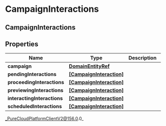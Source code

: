 # CampaignInteractions

## CampaignInteractions

## Properties

|Name | Type | Description | Notes|
|------------ | ------------- | ------------- | -------------|
| **campaign** | [**DomainEntityRef**](DomainEntityRef) |  | [optional] |
| **pendingInteractions** | [**[CampaignInteraction]**](CampaignInteraction) |  | [optional] |
| **proceedingInteractions** | [**[CampaignInteraction]**](CampaignInteraction) |  | [optional] |
| **previewingInteractions** | [**[CampaignInteraction]**](CampaignInteraction) |  | [optional] |
| **interactingInteractions** | [**[CampaignInteraction]**](CampaignInteraction) |  | [optional] |
| **scheduledInteractions** | [**[CampaignInteraction]**](CampaignInteraction) |  | [optional] |



_PureCloudPlatformClientV2@156.0.0_
